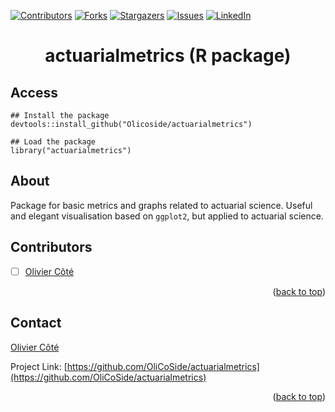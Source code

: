 





<!-- Improved compatibility of back to top link: See: https://github.com/othneildrew/Best-README-Template/pull/73 -->
<a name="readme-top"></a>
<!--
*** Thanks for checking out the Best-README-Template. If you have a suggestion
*** that would make this better, please fork the repo and create a pull request
*** or simply open an issue with the tag "enhancement".
*** Don't forget to give the project a star!
*** Thanks again! Now go create something AMAZING! :D
-->



<!-- PROJECT SHIELDS -->
<!--
*** I'm using markdown "reference style" links for readability.
*** Reference links are enclosed in brackets [ ] instead of parentheses ( ).
*** See the bottom of this document for the declaration of the reference variables
*** for contributors-url, forks-url, etc. This is an optional, concise syntax you may use.
*** https://www.markdownguide.org/basic-syntax/#reference-style-links
-->
[![Contributors][contributors-shield]][contributors-url]
[![Forks][forks-shield]][forks-url]
[![Stargazers][stars-shield]][stars-url]
[![Issues][issues-shield]][issues-url]
[![LinkedIn][linkedin-shield]][linkedin-url]


<h1 align="center"> actuarialmetrics (R package)</h3>

<!-- Access -->
## Access

```
## Install the package
devtools::install_github("Olicoside/actuarialmetrics")

## Load the package
library("actuarialmetrics")
```

<!-- About -->
## About

Package for basic metrics and graphs related to actuarial science. Useful and elegant visualisation based on `ggplot2`, but applied to actuarial science. 




<!-- ROADMAP -->
## Contributors
- [ ] [Olivier Côté](mailto:Olivier.cote.12@ulaval.ca)

<p align="right">(<a href="#readme-top">back to top</a>)</p>


<!-- CONTACT -->
## Contact

[Olivier Côté](mailto:olivier.cote.12@ulaval.ca)

Project Link: [https://github.com/OliCoSide/actuarialmetrics](https://github.com/OliCoSide/actuarialmetrics)

<p align="right">(<a href="#readme-top">back to top</a>)</p>


<!-- MARKDOWN LINKS & IMAGES -->
<!-- https://www.markdownguide.org/basic-syntax/#reference-style-links -->
[contributors-shield]: https://img.shields.io/github/contributors/OliCoSide/actuarialmetrics.svg?style=for-the-badge
[contributors-url]: https://github.com/OliCoSide/actuarialmetrics/graphs/contributors
[forks-shield]: https://img.shields.io/github/forks/OliCoSide/actuarialmetrics.svg?style=for-the-badge
[forks-url]: https://github.com/OliCoSide/actuarialmetrics/network/members
[stars-shield]: https://img.shields.io/github/stars/OliCoSide/actuarialmetrics.svg?style=for-the-badge
[stars-url]: https://github.com/OliCoSide/actuarialmetrics/stargazers
[issues-shield]: https://img.shields.io/github/issues/OliCoSide/actuarialmetrics.svg?style=for-the-badge
[issues-url]: https://github.com/OliCoSide/actuarialmetrics/issues
[license-shield]: https://img.shields.io/github/license/OliCoSide/actuarialmetrics.svg?style=for-the-badge
[license-url]: https://github.com/OliCoSide/actuarialmetrics/blob/master/LICENSE.txt
[linkedin-shield]: https://img.shields.io/badge/-LinkedIn-black.svg?style=for-the-badge&logo=linkedin&colorB=555
[linkedin-url]: https://linkedin.com/in/olivier-cote-act
[product-screenshot]: images/screenshot.png
[Next.js]: https://img.shields.io/badge/next.js-000000?style=for-the-badge&logo=nextdotjs&logoColor=white
[Next-url]: https://nextjs.org/
[React.js]: https://img.shields.io/badge/React-20232A?style=for-the-badge&logo=react&logoColor=61DAFB
[React-url]: https://reactjs.org/
[Vue.js]: https://img.shields.io/badge/Vue.js-35495E?style=for-the-badge&logo=vuedotjs&logoColor=4FC08D
[Vue-url]: https://vuejs.org/
[Angular.io]: https://img.shields.io/badge/Angular-DD0031?style=for-the-badge&logo=angular&logoColor=white
[Angular-url]: https://angular.io/
[Svelte.dev]: https://img.shields.io/badge/Svelte-4A4A55?style=for-the-badge&logo=svelte&logoColor=FF3E00
[Svelte-url]: https://svelte.dev/
[Laravel.com]: https://img.shields.io/badge/Laravel-FF2D20?style=for-the-badge&logo=laravel&logoColor=white
[Laravel-url]: https://laravel.com
[Bootstrap.com]: https://img.shields.io/badge/Bootstrap-563D7C?style=for-the-badge&logo=bootstrap&logoColor=white
[Bootstrap-url]: https://getbootstrap.com
[JQuery.com]: https://img.shields.io/badge/jQuery-0769AD?style=for-the-badge&logo=jquery&logoColor=white
[JQuery-url]: https://jquery.com 
